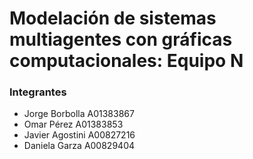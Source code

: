 # Modelación de sistemas multiagentes con gráficas computacionales: Equipo N 
### Integrantes 
* Jorge Borbolla A01383867
* Omar Pérez A01383853
* Javier Agostini A00827216
* Daniela Garza A00829404

